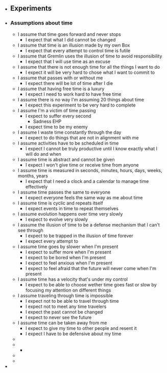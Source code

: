 - ## Experiments
- ### Assumptions about time
	- I assume that time goes forward and never stops
		- I expect that what I did cannot be changed
	- I assume that time is an illusion made by my own Box
		- I expect that every attempt to control time is futile
	- I assume that Gremlin uses the illusion of time to avoid responsibility
		- I expect that I will use time as an excuse
	- I assume that there is not enough time for all the things I want to do
		- I expect it will be very hard to chose what I want to commit to
	- I assume that passes with or without me
		- I expect there will be lot of time after I die
	- I assume that having free time is a luxury
		- I expect I need to work hard to have free time
	- I assume there is no way I'm assuming 20 things about time
		- I expect this experiment to be very hard to complete
	- I assume I'm a victim of time passing
		- I expect to suffer every second
			- Sadness EHP
		- I expect time to be my enemy
	- I assume I waste time constantly through the day
		- I expect to do things that are not in alignment with me
	- I assume activities have to be scheduled in time
		- I expect I cannot be truly productive until I know exactly what I will do and when
	- I assume time is abstract and cannot be given
		- I expect I won't give time or receive time from anyone
	- I assume time is measured in seconds, minutes, hours, days, weeks, months, years
		- I expect that I need a clock and a calendar to manage time effectively
	- I assume time passes the same to everyone
		- I expect everyone feels the same way as me about time
	- I assume time is cyclic and repeats itself
		- I expect events in time to repeat themselves
	- I assume evolution happens over time very slowly
		- I expect to evolve very slowly
	- I assume the illusion of time to be a defense mechanism that I can't see through
		- I expect to be trapped in the illusion of time forever
		- I expect every attempt to
	- I assume time goes by slower when I'm present
		- I expect to suffer more when I'm present
		- I expect to be bored when I'm present
		- I expect to feel anxious when I'm present
		- I expect to feel afraid that the future will never come when I'm present
	- I assume time has a velocity that's under my control
		- I expect to be able to choose wether time goes fast or slow by focusing my attention on different things
	- I assume traveling through time is impossible
		- I expect not to be able to travel through time
		- I expect not to meet any time travelers
		- I expect the past cannot be changed
		- I expect to never see the future
	- I assume time can be taken away from me
		- I expect to give my time to other people and resent it
		- I expect I have to be defensive about my time
	-
	-
		-
	-
	-
-